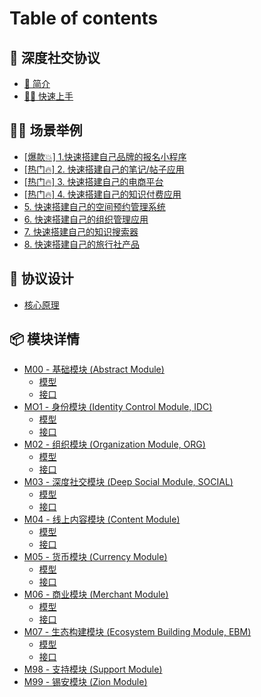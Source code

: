 # Table of contents

## 🎇 深度社交协议 <a href="#soulful-link" id="soulful-link"></a>

* [🥳 简介](README.md)
* [🏃‍♂️ 快速上手](soulful-link/kuai-su-shang-shou.md)

## 🏊‍♂️ 场景举例 <a href="#examples" id="examples"></a>

* [\[爆款💥\] 1.快速搭建自己品牌的报名小程序](examples/bao-kuan-1.-kuai-su-da-jian-zi-ji-pin-pai-de-bao-ming-xiao-cheng-xu.md)
* [\[热门🔥\] 2. 快速搭建自己的笔记/帖子应用](examples/re-men-2.-kuai-su-da-jian-zi-ji-de-bi-ji-tie-zi-ying-yong.md)
* [\[热门🔥\] 3. 快速搭建自己的电商平台](examples/re-men-3.-kuai-su-da-jian-zi-ji-de-dian-shang-ping-tai.md)
* [\[热门🔥\] 4. 快速搭建自己的知识付费应用](examples/re-men-4.-kuai-su-da-jian-zi-ji-de-zhi-shi-fu-fei-ying-yong.md)
* [5. 快速搭建自己的空间预约管理系统](examples/5.-kuai-su-da-jian-zi-ji-de-kong-jian-yu-yue-guan-li-xi-tong.md)
* [6. 快速搭建自己的组织管理应用](examples/6.-kuai-su-da-jian-zi-ji-de-zu-zhi-guan-li-ying-yong.md)
* [7. 快速搭建自己的知识搜索器](examples/7.-kuai-su-da-jian-zi-ji-de-zhi-shi-sou-suo-qi.md)
* [8. 快速搭建自己的旅行社产品](examples/8.-kuai-su-da-jian-zi-ji-de-lv-hang-she-chan-pin.md)

## 🍮 协议设计 <a href="#designs" id="designs"></a>

* [核心原理](designs/he-xin-yuan-li.md)

## 📦 模块详情 <a href="#modules" id="modules"></a>

* [M00 - 基础模块 (Abstract Module)](modules/m00-ji-chu-mo-kuai-abstract-module/README.md)
  * [模型](modules/m00-ji-chu-mo-kuai-abstract-module/mo-xing.md)
  * [接口](modules/m00-ji-chu-mo-kuai-abstract-module/jie-kou.md)
* [MO1 - 身份模块 (Identity Control Module, IDC)](modules/mo1-shen-fen-mo-kuai-identity-control-module-idc/README.md)
  * [模型](modules/mo1-shen-fen-mo-kuai-identity-control-module-idc/mo-xing.md)
  * [接口](modules/mo1-shen-fen-mo-kuai-identity-control-module-idc/jie-kou.md)
* [M02 - 组织模块 (Organization Module, ORG)](modules/m02-zu-zhi-mo-kuai-organization-module-org/README.md)
  * [模型](modules/m02-zu-zhi-mo-kuai-organization-module-org/mo-xing.md)
  * [接口](modules/m02-zu-zhi-mo-kuai-organization-module-org/jie-kou.md)
* [M03 - 深度社交模块 (Deep Social Module, SOCIAL)](modules/m03-shen-du-she-jiao-mo-kuai-deep-social-module-social/README.md)
  * [模型](modules/m03-shen-du-she-jiao-mo-kuai-deep-social-module-social/mo-xing.md)
  * [接口](modules/m03-shen-du-she-jiao-mo-kuai-deep-social-module-social/jie-kou.md)
* [M04 - 线上内容模块 (Content Module)](modules/m04-xian-shang-nei-rong-mo-kuai-content-module/README.md)
  * [模型](modules/m04-xian-shang-nei-rong-mo-kuai-content-module/mo-xing.md)
  * [接口](modules/m04-xian-shang-nei-rong-mo-kuai-content-module/jie-kou.md)
* [M05 - 货币模块 (Currency Module)](modules/m05-huo-bi-mo-kuai-currency-module/README.md)
  * [模型](modules/m05-huo-bi-mo-kuai-currency-module/mo-xing.md)
  * [接口](modules/m05-huo-bi-mo-kuai-currency-module/jie-kou.md)
* [M06 - 商业模块 (Merchant Module)](modules/m06-shang-ye-mo-kuai-merchant-module/README.md)
  * [模型](modules/m06-shang-ye-mo-kuai-merchant-module/mo-xing.md)
  * [接口](modules/m06-shang-ye-mo-kuai-merchant-module/jie-kou.md)
* [M07 - 生态构建模块 (Ecosystem Building Module, EBM)](modules/m07-sheng-tai-gou-jian-mo-kuai-ecosystem-building-module-ebm/README.md)
  * [模型](modules/m07-sheng-tai-gou-jian-mo-kuai-ecosystem-building-module-ebm/mo-xing.md)
  * [接口](modules/m07-sheng-tai-gou-jian-mo-kuai-ecosystem-building-module-ebm/jie-kou.md)
* [M98 - 支持模块 (Support Module)](modules/m98-zhi-chi-mo-kuai-support-module.md)
* [M99 - 锡安模块 (Zion Module)](modules/m99-xi-an-mo-kuai-zion-module.md)
